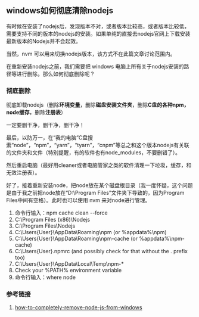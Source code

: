 ## windows如何彻底清除nodejs
有时候在安装了nodejs后，发现版本不对，或者版本比较高，或者版本比较低，需要支持不同的版本的nodejs的安装。如果单纯的直接去nodejs官网上下载安装最新版本的Nodejs并不会起效。

当然，nvm 可以用来切换nodejs版本，该方式不在此篇文章讨论范围内。

在重新安装nodejs之前，我们需要把 windows 电脑上所有关于nodejs安装的路径等进行删除。那么如何彻底删除呢？

### 彻底删除

彻底卸载nodejs（删除**环境变量**，删除**磁盘安装文件夹**，删除**C盘的各种npm，node缓存**，删除**注册表**）

一定要删干净，删干净，删干净！

最后，以防万一，在“我的电脑”C盘搜索“node”，“npm”，“yarn”，“tyarn”，“cnpm”等总之和这个版本nodejs有关联的文件夹和文件（特别提醒，有的软件也有node_modules，不要删错了）。

然后重启电脑（最好用cleaner或者电脑管家之类的软件清理一下垃圾，缓存，和无效注册表）。

好了，接着重新安装node，把node放在某个磁盘根目录（我一度怀疑，这个问题是由于我之前把node放在“D:\Program Files”文件夹下导致的，因为Program Files中间有空格）。此时也可以使用 nvm 来对node进行管理。

1. 命令行输入：npm cache clean --force
2. C:\Program Files (x86)\Nodejs
3. C:\Program Files\Nodejs
4. C:\Users\{User}\AppData\Roaming\npm (or %appdata%\npm)
5. C:\Users\{User}\AppData\Roaming\npm-cache (or %appdata%\npm-cache)
6. C:\Users\{User}\.npmrc (and possibly check for that without the . prefix too)
7. C:\Users\{User}\AppData\Local\Temp\npm-*
8. Check your %PATH% environment variable 
9. 命令行输入：where node


### 参考链接
1. [how-to-completely-remove-node-js-from-windows](https://stackoverflow.com/questions/20711240/how-to-completely-remove-node-js-from-windows)